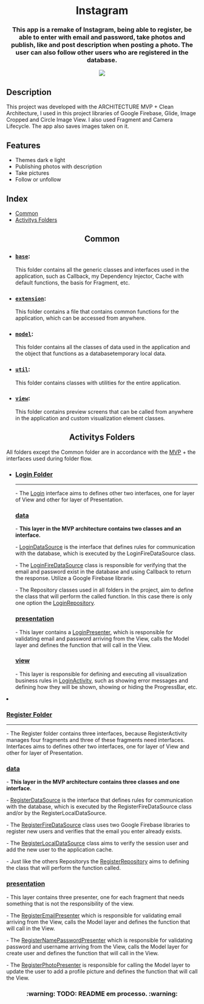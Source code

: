 <h1 align="center">Instagram</h1>
<h3 align="center">This app is a remake of Instagram, being able to register, be able to enter with email and password, take photos and publish, like and post description when posting a photo. The user can also follow other users who are registered in the database.</h3>

<div align="center">
  <img src="https://img.shields.io/static/v1?label=liscence&message=MIT&color=blue&style=flat">
</div>

## Description
<p>This project was developed with the ARCHITECTURE MVP + Clean Architecture, I used in this project libraries of Google Firebase, Glide, Image Cropped and Circle Image View. I also used Fragment and Camera Lifecycle. The app also saves images taken on it.</p>

## Features

- Themes dark e light
- Publishing photos with description
- Take pictures
- Follow or unfollow

## Index

<!--ts-->
  * [Common](#common)
  * [Activitys Folders](#activitys-folders)
<!--te-->

<article id="common">
  <h2 align="center">Common</h2>
  
  - ### [`base`](https://github.com/BHM871/Instagram/tree/master/app/src/main/java/co/tiagoaguiar/course/instagram/common/base): 
      This folder contains all the generic classes and interfaces used in the application, such as Callback, my Dependency Injector, Cache with default functions, the basis for Fragment, etc.
  
  - ### [`extension`](https://github.com/BHM871/Instagram/tree/master/app/src/main/java/co/tiagoaguiar/course/instagram/common/extension):
      This folder contains a file that contains common functions for the application, which can be accessed from anywhere.
  
  - ### [`model`](https://github.com/BHM871/Instagram/tree/master/app/src/main/java/co/tiagoaguiar/course/instagram/common/model):
      This folder contains all the classes of data used in the application and the object that functions as a databasetemporary local data.
  
  - ### [`util`](https://github.com/BHM871/Instagram/tree/master/app/src/main/java/co/tiagoaguiar/course/instagram/common/util):
      This folder contains classes with utilities for the entire application.
  
  - ### [`view`](https://github.com/BHM871/Instagram/tree/master/app/src/main/java/co/tiagoaguiar/course/instagram/common/view):
      This folder contains preview screens that can be called from anywhere in the application and custom visualization element classes.
      
</article>

<article id="activitys-folders">
  <h2 align="center">Activitys Folders</h2>
  <p>All folders except the Common folder are in accordance with the <a href="https://www.actionlabs.com.br/insights/entenda-o-que-e-mvp-e-para-que-serve-essa-estrategia/">MVP</a> + the interfaces used during folder flow.</p>
  
  <section id="login-folder">
  
- ### [Login Folder](https://github.com/BHM871/Instagram/tree/master/app/src/main/java/co/tiagoaguiar/course/instagram/login)
    
    <hr>
    
    <section id="login-interface">
      <p>
        - The <a href="https://github.com/BHM871/Instagram/tree/master/app/src/main/java/co/tiagoaguiar/course/instagram/login/Login.kt">Login</a> interface aims to defines other two interfaces, one for layer of View and other for layer of Presentation.
      </p>
    </section>
    <section id="login-mvp">
      <div id="login-model">
        <h3><a href="https://github.com/BHM871/Instagram/tree/master/app/src/main/java/co/tiagoaguiar/course/instagram/login/data">data</a></h3>
        <p>
          - <b>This layer in the MVP architecture contains two classes and an interface.</b>
        </p>
        <p>
          - <a href="https://github.com/BHM871/Instagram/tree/master/app/src/main/java/co/tiagoaguiar/course/instagram/login/data/LoginDataSource.kt">LoginDataSource</a> is the interface that defines rules for communication with the database, which is executed by the LoginFireDataSource class.
        </p>
        <p>
          - The <a href="https://github.com/BHM871/Instagram/tree/master/app/src/main/java/co/tiagoaguiar/course/instagram/login/data/LoginFireDataSource.kt">LoginFireDataSource</a> class is responsible for verifying that the email and password exist in the database and using Callback to return the response. Utilize a Google Firebase librarie.
        </p>
        <p>
          - The Repository classes used in all folders in the project, aim to define the class that will perform the called function. In this case there is only one option the <a href="https://github.com/BHM871/Instagram/tree/master/app/src/main/java/co/tiagoaguiar/course/instagram/login/data/LoginRepository.kt">LoginRepository</a>.
        </p>
      </section>
      <section id="login-presenter">
        <h3><a href="https://github.com/BHM871/Instagram/tree/master/app/src/main/java/co/tiagoaguiar/course/instagram/login/presentation">presentation</a></h3>
        <p>
          - This layer contains a <a href="https://github.com/BHM871/Instagram/tree/master/app/src/main/java/co/tiagoaguiar/course/instagram/login/presentation/LoginPresenter.kt">LoginPresenter</a>, which is responsible for validating email and password arriving from the View, calls the Model layer and defines the function that will call in the View.
        </p>
      </div>
      <div id="login-view">
        <h3><a href="https://github.com/BHM871/Instagram/tree/master/app/src/main/java/co/tiagoaguiar/course/instagram/login/view">view</a></h3>
        <p>
          - This layer is responsible for defining and executing all visualization business rules in <a href="https://github.com/BHM871/Instagram/tree/master/app/src/main/java/co/tiagoaguiar/course/instagram/login/view/LoginActivity.kt">LoginActivity</a>, such as showing error messages and defining how they will be shown, showing or hiding the ProgressBar, etc.
        </p>
      </div>
    </section>
  </section>
  <section id="register-folder">
  
- ### [Register Folder](https://github.com/BHM871/Instagram/tree/master/app/src/main/java/co/tiagoaguiar/course/instagram/register)
    
    <hr>
    
    <section id="register-interface">
      <p>
        - The Register folder contains three interfaces, because RegisterActivity manages four fragments and three of these fragments need interfaces. Interfaces aims to defines other two interfaces, one for layer of View and other for layer of Presentation.
      </p>
    </section>
    <section id="register-mvp">
      <div id="register-model">
        <h3><a href="https://github.com/BHM871/Instagram/tree/master/app/src/main/java/co/tiagoaguiar/course/instagram/register/data">data</a></h3>
        <p>
          - <b>This layer in the MVP architecture contains three classes and one interface.</b>
        </p>
        <p>
          - <a href="https://github.com/BHM871/Instagram/tree/master/app/src/main/java/co/tiagoaguiar/course/instagram/register/data/RegisterDataSource.kt">RegisterDataSource</a> is the interface that defines rules for communication with the database, which is executed by the RegisterFireDataSource class and/or by the RegisterLocalDataSource.
        </p>
        <p>
          - The <a href="https://github.com/BHM871/Instagram/tree/master/app/src/main/java/co/tiagoaguiar/course/instagram/register/data/RegisterFireDataSource.kt">RegisterFireDataSource</a> class uses two Google Firebase libraries to register new users and verifies that the email you enter already exists.
        </p>
        <p>
          - The <a href="https://github.com/BHM871/Instagram/tree/master/app/src/main/java/co/tiagoaguiar/course/instagram/register/data/RegisterLocalDataSource.kt">RegisterLocalDataSource</a> class aims to verify the session user and add the new user to the application cache.
        </p>
        <p id="repository">
          - Just like the others Repositorys the <a href="https://github.com/BHM871/Instagram/tree/master/app/src/main/java/co/tiagoaguiar/course/instagram/register/data/RegisterRepository.kt">RegisterRepository</a> aims to defining the class that will perform the function called.
        </p>
      </div>
      <div id="register-presenter">
        <h3><a href="https://github.com/BHM871/Instagram/tree/master/app/src/main/java/co/tiagoaguiar/course/instagram/register/presenter">presentation</a></h3>
        <p>
          - This layer contains three presenter, one for each fragment that needs something that is not the responsibility of the view.
        <p>
          - The <a href="https://github.com/BHM871/Instagram/tree/master/app/src/main/java/co/tiagoaguiar/course/instagram/register/presenter/RegisterEmailPresenter.kt">RegisterEmailPresenter</a> which is responsible for validating email arriving from the View, calls the Model layer and defines the function that will call in the View. 
        </p>
        <p>
          - The <a href="https://github.com/BHM871/Instagram/tree/master/app/src/main/java/co/tiagoaguiar/course/instagram/register/presenter/RegisterNamePasswordPresenter.kt">RegisterNamePasswordPresenter</a> which is responsible for validating password and username arriving from the View, calls the Model layer for create user and defines the function that will call in the View. 
        </p>
        <p>
          - The <a href="https://github.com/BHM871/Instagram/tree/master/app/src/main/java/co/tiagoaguiar/course/instagram/register/presenter/RegisterPhotoPresenter.kt">RegisterPhotoPresenter</a> is responsible for calling the Model layer to update the user to add a profile picture and defines the function that will call the View.
        </p>
      </div>
      <div id="register-view">
      </div>
    </section>
  </section>
</article>

<h3 align="center">:warning: TODO: README em processo. :warning:</h3>
